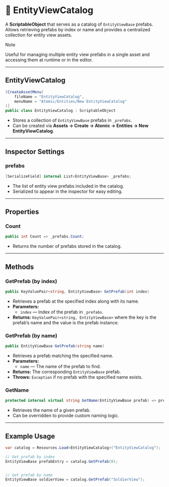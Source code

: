 # 🧩 EntityViewCatalog

A **ScriptableObject** that serves as a catalog of `EntityViewBase` prefabs.  
Allows retrieving prefabs by index or name and provides a centralized collection for entity view assets.

> [!NOTE]  
> Useful for managing multiple entity view prefabs in a single asset and accessing them at runtime or in the editor.

---

## EntityViewCatalog
```csharp
[CreateAssetMenu(
    fileName = "EntityViewCatalog",
    menuName = "Atomic/Entities/New EntityViewCatalog"
)]
public class EntityViewCatalog : ScriptableObject
```
- Stores a collection of `EntityViewBase` prefabs in `_prefabs`.
- Can be created via **Assets → Create → Atomic → Entities → New EntityViewCatalog**.

---

## Inspector Settings

### prefabs
```csharp
[SerializeField] internal List<EntityViewBase> _prefabs;
```
- The list of entity view prefabs included in the catalog.
- Serialized to appear in the inspector for easy editing.

---

## Properties

### Count
```csharp
public int Count => _prefabs.Count;
```
- Returns the number of prefabs stored in the catalog.

---

## Methods

### GetPrefab (by index)
```csharp
public KeyValuePair<string, EntityViewBase> GetPrefab(int index)
```
- Retrieves a prefab at the specified index along with its name.
- **Parameters:**
    - `index` — Index of the prefab in `_prefabs`.
- **Returns:** `KeyValuePair<string, EntityViewBase>` where the key is the prefab’s name and the value is the prefab instance.

### GetPrefab (by name)
```csharp
public EntityViewBase GetPrefab(string name)
```
- Retrieves a prefab matching the specified name.
- **Parameters:**
    - `name` — The name of the prefab to find.
- **Returns:** The corresponding `EntityViewBase` prefab.
- **Throws:** `Exception` if no prefab with the specified name exists.

### GetName
```csharp
protected internal virtual string GetName(EntityViewBase prefab) => prefab.Name;
```
- Retrieves the name of a given prefab.
- Can be overridden to provide custom naming logic.

---

## Example Usage
```csharp
var catalog = Resources.Load<EntityViewCatalog>("EntityViewCatalog");

// Get prefab by index
EntityViewBase prefabEntry = catalog.GetPrefab(0);


// Get prefab by name
EntityViewBase soldierView = catalog.GetPrefab("SoldierView");
```
